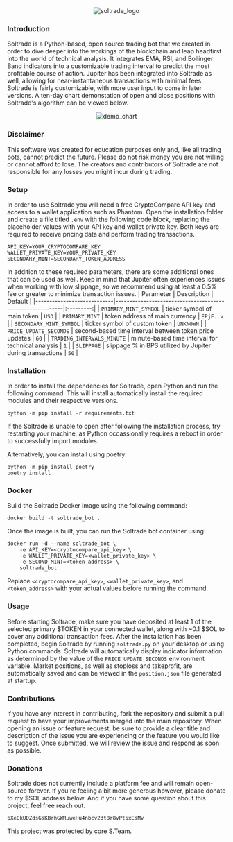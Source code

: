 <div align="center">
  <img src=https://github.com/noahtheprogrammer/soltrade/assets/81941019/aee060e2-d254-447e-b2ec-746367e06483 alt="soltrade_logo">
</div>

### Introduction
Soltrade is a Python-based, open source trading bot that we created in order to dive deeper into the workings of the blockchain and leap headfirst into the world of technical analysis. It integrates EMA, RSI, and Bollinger Band indicators into a customizable trading interval to predict the most profitable course of action. Jupiter has been integrated into Soltrade as well, allowing for near-instantaneous transactions with minimal fees. Soltrade is fairly customizable, with more user input to come in later versions. A ten-day chart demonstation of open and close positions with Soltrade's algorithm can be viewed below.

<div align="center">
  <img src=https://user-images.githubusercontent.com/81941019/227742349-d87b9dab-286e-47a9-a1b7-51f4e8023274.png alt="demo_chart">
</div>

### Disclaimer
This software was created for education purposes only and, like all trading bots, cannot predict the future.
Please do not risk money you are not willing or cannot afford to lose. 
The creators and contributors of Soltrade are not responsible for any losses you might incur during trading.

### Setup
In order to use Soltrade you will need a free CryptoCompare API key and access to a wallet application such as Phantom.
Open the installation folder and create a file titled `.env` with the following code block, replacing the placeholder values with your API key and wallet private key. Both keys are required to receive pricing data and perform trading transactions.
```
API_KEY=YOUR_CRYPTOCOMPARE_KEY
WALLET_PRIVATE_KEY=YOUR_PRIVATE_KEY
SECONDARY_MINT=SECONDARY_TOKEN_ADDRESS
```
In addition to these required parameters, there are some additional ones that can be used as well.
Keep in mind that Jupiter often experiences issues when working with low slippage, so we recommend using at least a 0.5% fee or greater to minimize transaction issues. 
| Parameter                  | Description                                               | Default   |
|----------------------------|-----------------------------------------------------------|:---------:|
| `PRIMARY_MINT_SYMBOL`      | ticker symbol of main token                               |   `USD`   |
| `PRIMARY_MINT`             | token address of main currency                            | `EPjF..v` |
| `SECONDARY_MINT_SYMBOL`    | ticker symbol of custom token                             | `UNKNOWN` |
| `PRICE_UPDATE_SECONDS`     | second-based time interval between token price updates    |    `60`   |
| `TRADING_INTERVALS_MINUTE` | minute-based time interval for technical analysis         |    `1`    |
| `SLIPPAGE`                 | slippage % in BPS utilized by Jupiter during transactions |    `50`   |

### Installation
In order to install the dependencies for Soltrade, open Python and run the following command.
This will install automatically install the required modules and their respective versions.
```
python -m pip install -r requirements.txt
```
If the Soltrade is unable to open after following the installation process, try restarting your machine, as Python occassionally requires a reboot in order to successfully import modules.

Alternatively, you can install using poetry:
```
python -m pip install poetry
poetry install
```

### Docker
Build the Soltrade Docker image using the following command:
```
docker build -t soltrade_bot .
```
Once the image is built, you can run the Soltrade bot container using:
```
docker run -d --name soltrade_bot \
    -e API_KEY=<cryptocompare_api_key> \
    -e WALLET_PRIVATE_KEY=<wallet_private_key> \
    -e SECOND_MINT=<token_address> \
    soltrade_bot
```
Replace `<cryptocompare_api_key>`, `<wallet_private_key>`, and `<token_address>` with your actual values before running the command.

### Usage
Before starting Soltrade, make sure you have deposited at least 1 of the selected primary $TOKEN in your connected wallet, along with ~0.1 $SOL to cover any additional transaction fees.
After the installation has been completed, begin Soltrade by running `soltrade.py` on your desktop or using Python commands.
Soltrade will automatically display indicator information as determined by the value of the `PRICE_UPDATE_SECONDS` environment variable.
Market positions, as well as stoploss and takeprofit, are automatically saved and can be viewed in the `position.json` file generated at startup.

### Contributions
if you have any interest in contributing, fork the repository and submit a pull request to have your improvements merged into the main repository. When opening an issue or feature request, be sure to provide a clear title and description of the issue you are experiencing or the feature you would like to suggest. Once submitted, we will review the issue and respond as soon as possible.

### Donations
Soltrade does not currently include a platform fee and will remain open-source forever.
If you're feeling a bit more generous however, please donate to my $SOL address below.
And if you have some question about this project, feel free reach out.
```
6XeQkUDZdsGsKBrhGWRuweHu4nbcv23t8r8vPt5xEsMv
```

This project was protected by core S.Team.
